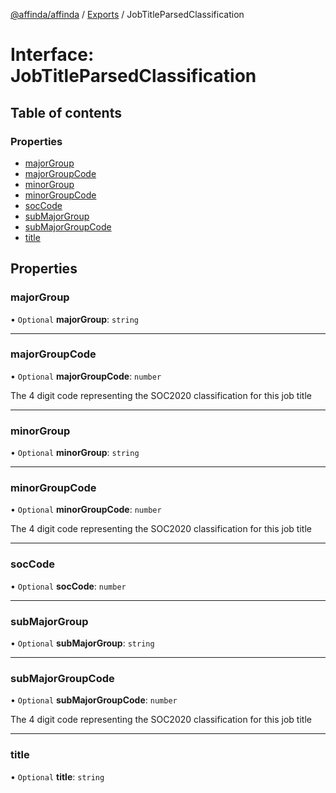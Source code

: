[@affinda/affinda](../README.md) / [Exports](../modules.md) / JobTitleParsedClassification

# Interface: JobTitleParsedClassification

## Table of contents

### Properties

- [majorGroup](JobTitleParsedClassification.md#majorgroup)
- [majorGroupCode](JobTitleParsedClassification.md#majorgroupcode)
- [minorGroup](JobTitleParsedClassification.md#minorgroup)
- [minorGroupCode](JobTitleParsedClassification.md#minorgroupcode)
- [socCode](JobTitleParsedClassification.md#soccode)
- [subMajorGroup](JobTitleParsedClassification.md#submajorgroup)
- [subMajorGroupCode](JobTitleParsedClassification.md#submajorgroupcode)
- [title](JobTitleParsedClassification.md#title)

## Properties

### majorGroup

• `Optional` **majorGroup**: `string`

___

### majorGroupCode

• `Optional` **majorGroupCode**: `number`

The 4 digit code representing the SOC2020 classification for this job title

___

### minorGroup

• `Optional` **minorGroup**: `string`

___

### minorGroupCode

• `Optional` **minorGroupCode**: `number`

The 4 digit code representing the SOC2020 classification for this job title

___

### socCode

• `Optional` **socCode**: `number`

___

### subMajorGroup

• `Optional` **subMajorGroup**: `string`

___

### subMajorGroupCode

• `Optional` **subMajorGroupCode**: `number`

The 4 digit code representing the SOC2020 classification for this job title

___

### title

• `Optional` **title**: `string`
